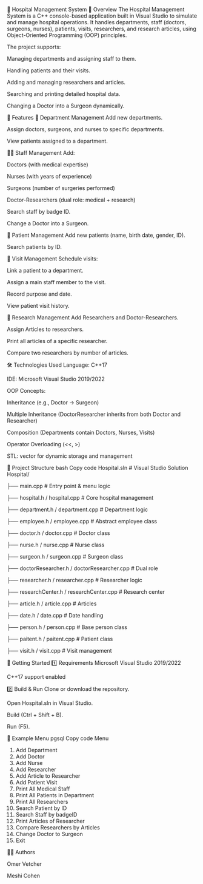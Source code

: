 🏥 Hospital Management System
📌 Overview
The Hospital Management System is a C++ console-based application built in Visual Studio to simulate and manage hospital operations.
It handles departments, staff (doctors, surgeons, nurses), patients, visits, researchers, and research articles, using Object-Oriented Programming (OOP) principles.

The project supports:

Managing departments and assigning staff to them.

Handling patients and their visits.

Adding and managing researchers and articles.

Searching and printing detailed hospital data.

Changing a Doctor into a Surgeon dynamically.

🎯 Features
🏢 Department Management
Add new departments.

Assign doctors, surgeons, and nurses to specific departments.

View patients assigned to a department.

👩‍⚕️ Staff Management
Add:

Doctors (with medical expertise)

Nurses (with years of experience)

Surgeons (number of surgeries performed)

Doctor-Researchers (dual role: medical + research)

Search staff by badge ID.

Change a Doctor into a Surgeon.

🧍 Patient Management
Add new patients (name, birth date, gender, ID).

Search patients by ID.

📅 Visit Management
Schedule visits:

Link a patient to a department.

Assign a main staff member to the visit.

Record purpose and date.

View patient visit history.

🔬 Research Management
Add Researchers and Doctor-Researchers.

Assign Articles to researchers.

Print all articles of a specific researcher.

Compare two researchers by number of articles.

🛠 Technologies Used
Language: C++17

IDE: Microsoft Visual Studio 2019/2022

OOP Concepts:

Inheritance (e.g., Doctor → Surgeon)

Multiple Inheritance (DoctorResearcher inherits from both Doctor and Researcher)

Composition (Departments contain Doctors, Nurses, Visits)

Operator Overloading (<<, >)

STL: vector for dynamic storage and management

📂 Project Structure
bash
Copy code
Hospital.sln                      # Visual Studio Solution
Hospital/

 ├── main.cpp                      # Entry point & menu logic
 
 ├── hospital.h / hospital.cpp     # Core hospital management
 
 ├── department.h / department.cpp # Department logic
 
 ├── employee.h / employee.cpp     # Abstract employee class
 
 ├── doctor.h / doctor.cpp         # Doctor class
 
 ├── nurse.h / nurse.cpp           # Nurse class
 
 ├── surgeon.h / surgeon.cpp       # Surgeon class
 
 ├── doctorResearcher.h / doctorResearcher.cpp # Dual role
 
 ├── researcher.h / researcher.cpp # Researcher logic
 
 ├── researchCenter.h / researchCenter.cpp     # Research center
 
 ├── article.h / article.cpp       # Articles
 
 ├── date.h / date.cpp             # Date handling
 
 ├── person.h / person.cpp         # Base person class
 
 ├── paitent.h / paitent.cpp       # Patient class
 
 ├── visit.h / visit.cpp           # Visit management
 
🚀 Getting Started
1️⃣ Requirements
Microsoft Visual Studio 2019/2022

C++17 support enabled

2️⃣ Build & Run
Clone or download the repository.

Open Hospital.sln in Visual Studio.

Build (Ctrl + Shift + B).

Run (F5).

📖 Example Menu
pgsql
Copy code
Menu
1. Add Department
2. Add Doctor
3. Add Nurse
4. Add Researcher
5. Add Article to Researcher
6. Add Patient Visit
7. Print All Medical Staff
8. Print All Patients in Department
9. Print All Researchers
10. Search Patient by ID
11. Search Staff by badgeID
12. Print Articles of Researcher
13. Compare Researchers by Articles
14. Change Doctor to Surgeon
15. Exit

👩‍💻 Authors

Omer Vetcher

Meshi Cohen
